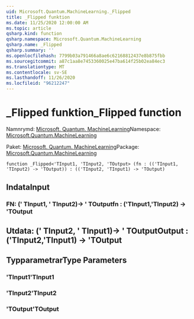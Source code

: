 ```yaml
---
uid: Microsoft.Quantum.MachineLearning._Flipped
title: _Flipped funktion
ms.date: 11/25/2020 12:00:00 AM
ms.topic: article
qsharp.kind: function
qsharp.namespace: Microsoft.Quantum.MachineLearning
qsharp.name: _Flipped
qsharp.summary: ''
ms.openlocfilehash: 7799b03a791466a8ae6c62168812437e8b875fbb
ms.sourcegitcommit: a87c1aa8e7453360025e47ba614f25b02ea84ec3
ms.translationtype: MT
ms.contentlocale: sv-SE
ms.lasthandoff: 11/26/2020
ms.locfileid: "96212247"
---
```

# <a name="_flipped-function"></a><span data-ttu-id="be1e0-102">_Flipped funktion</span><span class="sxs-lookup"><span data-stu-id="be1e0-102">_Flipped function</span></span>

<span data-ttu-id="be1e0-103">Namnrymd: [Microsoft. Quantum. MachineLearning](xref:Microsoft.Quantum.MachineLearning)</span><span class="sxs-lookup"><span data-stu-id="be1e0-103">Namespace: [Microsoft.Quantum.MachineLearning](xref:Microsoft.Quantum.MachineLearning)</span></span>

<span data-ttu-id="be1e0-104">Paket: [Microsoft. Quantum. MachineLearning](https://nuget.org/packages/Microsoft.Quantum.MachineLearning)</span><span class="sxs-lookup"><span data-stu-id="be1e0-104">Package: [Microsoft.Quantum.MachineLearning](https://nuget.org/packages/Microsoft.Quantum.MachineLearning)</span></span>




```qsharp
function _Flipped<'TInput1, 'TInput2, 'TOutput> (fn : (('TInput1, 'TInput2) -> 'TOutput)) : (('TInput2, 'TInput1) -> 'TOutput)
```


## <a name="input"></a><span data-ttu-id="be1e0-105">Indata</span><span class="sxs-lookup"><span data-stu-id="be1e0-105">Input</span></span>

### <a name="fn--tinput1tinput2---toutput"></a><span data-ttu-id="be1e0-106">FN: (' TInput1, ' TInput2)-> ' TOutput</span><span class="sxs-lookup"><span data-stu-id="be1e0-106">fn : ('TInput1,'TInput2) -> 'TOutput</span></span>





## <a name="output--tinput2tinput1---toutput"></a><span data-ttu-id="be1e0-107">Utdata: (' TInput2, ' TInput1)-> ' TOutput</span><span class="sxs-lookup"><span data-stu-id="be1e0-107">Output : ('TInput2,'TInput1) -> 'TOutput</span></span>



## <a name="type-parameters"></a><span data-ttu-id="be1e0-108">Typparametrar</span><span class="sxs-lookup"><span data-stu-id="be1e0-108">Type Parameters</span></span>

### <a name="tinput1"></a><span data-ttu-id="be1e0-109">'TInput1</span><span class="sxs-lookup"><span data-stu-id="be1e0-109">'TInput1</span></span>


### <a name="tinput2"></a><span data-ttu-id="be1e0-110">'TInput2</span><span class="sxs-lookup"><span data-stu-id="be1e0-110">'TInput2</span></span>


### <a name="toutput"></a><span data-ttu-id="be1e0-111">'TOutput</span><span class="sxs-lookup"><span data-stu-id="be1e0-111">'TOutput</span></span>

